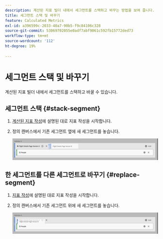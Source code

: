 ```yaml
---
description: 계산된 지표 빌더 내에서 세그먼트를 스택하고 바꾸는 방법을 보여 줍니다.
title: 세그먼트 스택 및 바꾸기
feature: Calculated Metrics
exl-id: a396599c-2033-40a7-90b5-f9c84106c328
source-git-commit: 53069702055e0adf7abf9061c592fb15772ded73
workflow-type: tm+mt
source-wordcount: '112'
ht-degree: 19%

---
```


# 세그먼트 스택 및 바꾸기

계산된 지표 빌더 내에서 세그먼트를 스택하고 바꿀 수 있습니다.

## 세그먼트 스택 {#stack-segment}

1. [계산된 지표 작성](/help/components/calc-metrics/cm-workflow/cm-build-metrics.md)에 설명된 대로 지표 작성을 시작합니다.

1. 정의 캔버스에서 기존 세그먼트 옆에 새 세그먼트를 놓습니다.

   ![미국 방문자 지표를 보여주는 정의 캔버스가 기존 해외 방문자 옆에 놓였습니다.](assets/segment-stack.png)

## 한 세그먼트를 다른 세그먼트로 바꾸기 {#replace-segment}

1. [지표 작성](/help/components/calc-metrics/cm-workflow/cm-build-metrics.md)에 설명된 대로 지표 작성을 시작합니다.

1. 정의 캔버스에서 기존 세그먼트 위에 새 세그먼트를 놓습니다.

   ![미국 방문자가 해외 방문자 지표 위에 드롭된 것을 보여 주는 정의 캔버스입니다.](assets/segment-replace.png)
